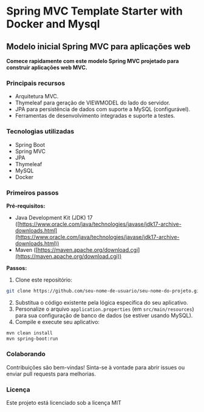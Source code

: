 # Spring MVC Template Starter with Docker and Mysql

##  Modelo inicial Spring MVC para aplicações web

**Comece rapidamente com este modelo Spring MVC projetado para construir aplicações web MVC.**

### Principais recursos

* Arquitetura MVC.
* Thymeleaf para geração de VIEWMODEL do lado do servidor.
* JPA para persistência de dados com suporte a MySQL (configurável).
* Ferramentas de desenvolvimento integradas e suporte a testes.

### Tecnologias utilizadas

* Spring Boot
* Spring MVC
* JPA
* Thymeleaf
* MySQL
* Docker

### Primeiros passos

**Pré-requisitos:**

* Java Development Kit (JDK) 17 ([https://www.oracle.com/java/technologies/javase/jdk17-archive-downloads.html](https://www.oracle.com/java/technologies/javase/jdk17-archive-downloads.html))
* Maven ([https://maven.apache.org/download.cgi](https://maven.apache.org/download.cgi))

**Passos:**

1. Clone este repositório:

```bash
git clone https://github.com/seu-nome-de-usuario/seu-nome-do-projeto.git
```

2. Substitua o código existente pela lógica específica do seu aplicativo.
3. Personalize o arquivo `application.properties` (em `src/main/resources`) para sua configuração de banco de dados (se estiver usando MySQL).
4. Compile e execute seu aplicativo:

```bash
mvn clean install
mvn spring-boot:run
```


### Colaborando

Contribuições são bem-vindas! Sinta-se à vontade para abrir issues ou enviar pull requests para melhorias.

### Licença

Este projeto está licenciado sob a licença MIT
